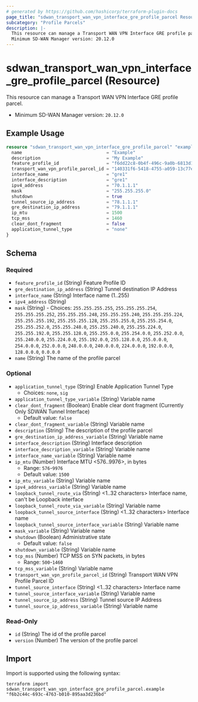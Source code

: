 ```yaml
---
# generated by https://github.com/hashicorp/terraform-plugin-docs
page_title: "sdwan_transport_wan_vpn_interface_gre_profile_parcel Resource - terraform-provider-sdwan"
subcategory: "Profile Parcels"
description: |-
  This resource can manage a Transport WAN VPN Interface GRE profile parcel.
  Minimum SD-WAN Manager version: 20.12.0
---
```


# sdwan_transport_wan_vpn_interface_gre_profile_parcel (Resource)

This resource can manage a Transport WAN VPN Interface GRE profile parcel.
  - Minimum SD-WAN Manager version: `20.12.0`

## Example Usage

```terraform
resource "sdwan_transport_wan_vpn_interface_gre_profile_parcel" "example" {
  name                                = "Example"
  description                         = "My Example"
  feature_profile_id                  = "f6dd22c8-0b4f-496c-9a0b-6813d1f8b8ac"
  transport_wan_vpn_profile_parcel_id = "140331f6-5418-4755-a059-13c77eb96037"
  interface_name                      = "gre1"
  interface_description               = "gre1"
  ipv4_address                        = "70.1.1.1"
  mask                                = "255.255.255.0"
  shutdown                            = true
  tunnel_source_ip_address            = "78.1.1.1"
  gre_destination_ip_address          = "79.1.1.1"
  ip_mtu                              = 1500
  tcp_mss                             = 1460
  clear_dont_fragment                 = false
  application_tunnel_type             = "none"
}
```

<!-- schema generated by tfplugindocs -->
## Schema

### Required

- `feature_profile_id` (String) Feature Profile ID
- `gre_destination_ip_address` (String) Tunnel destination IP Address
- `interface_name` (String) Interface name (1..255)
- `ipv4_address` (String)
- `mask` (String) - Choices: `255.255.255.255`, `255.255.255.254`, `255.255.255.252`, `255.255.255.248`, `255.255.255.240`, `255.255.255.224`, `255.255.255.192`, `255.255.255.128`, `255.255.255.0`, `255.255.254.0`, `255.255.252.0`, `255.255.248.0`, `255.255.240.0`, `255.255.224.0`, `255.255.192.0`, `255.255.128.0`, `255.255.0.0`, `255.254.0.0`, `255.252.0.0`, `255.240.0.0`, `255.224.0.0`, `255.192.0.0`, `255.128.0.0`, `255.0.0.0`, `254.0.0.0`, `252.0.0.0`, `248.0.0.0`, `240.0.0.0`, `224.0.0.0`, `192.0.0.0`, `128.0.0.0`, `0.0.0.0`
- `name` (String) The name of the profile parcel

### Optional

- `application_tunnel_type` (String) Enable Application Tunnel Type
  - Choices: `none`, `sig`
- `application_tunnel_type_variable` (String) Variable name
- `clear_dont_fragment` (Boolean) Enable clear dont fragment (Currently Only SDWAN Tunnel Interface)
  - Default value: `false`
- `clear_dont_fragment_variable` (String) Variable name
- `description` (String) The description of the profile parcel
- `gre_destination_ip_address_variable` (String) Variable name
- `interface_description` (String) Interface description
- `interface_description_variable` (String) Variable name
- `interface_name_variable` (String) Variable name
- `ip_mtu` (Number) Interface MTU <576..9976>, in bytes
  - Range: `576`-`9976`
  - Default value: `1500`
- `ip_mtu_variable` (String) Variable name
- `ipv4_address_variable` (String) Variable name
- `loopback_tunnel_route_via` (String) <1..32 characters> Interface name, can't be Loopback interface
- `loopback_tunnel_route_via_variable` (String) Variable name
- `loopback_tunnel_source_interface` (String) <1..32 characters> Interface name
- `loopback_tunnel_source_interface_variable` (String) Variable name
- `mask_variable` (String) Variable name
- `shutdown` (Boolean) Administrative state
  - Default value: `false`
- `shutdown_variable` (String) Variable name
- `tcp_mss` (Number) TCP MSS on SYN packets, in bytes
  - Range: `500`-`1460`
- `tcp_mss_variable` (String) Variable name
- `transport_wan_vpn_profile_parcel_id` (String) Transport WAN VPN Profile Parcel ID
- `tunnel_source_interface` (String) <1..32 characters> Interface name
- `tunnel_source_interface_variable` (String) Variable name
- `tunnel_source_ip_address` (String) Tunnel source IP Address
- `tunnel_source_ip_address_variable` (String) Variable name

### Read-Only

- `id` (String) The id of the profile parcel
- `version` (Number) The version of the profile parcel

## Import

Import is supported using the following syntax:

```shell
terraform import sdwan_transport_wan_vpn_interface_gre_profile_parcel.example "f6b2c44c-693c-4763-b010-895aa3d236bd"
```
